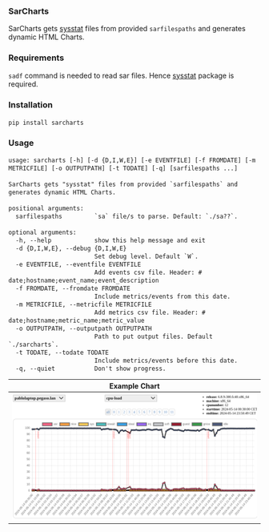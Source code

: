 ### SarCharts
SarCharts gets [sysstat](https://sysstat.github.io/) files from provided `sarfilespaths` and generates dynamic HTML Charts.

### Requirements
`sadf` command is needed to read sar files. Hence [sysstat](https://sysstat.github.io/) package is required.

### Installation
`pip install sarcharts`

### Usage
~~~
usage: sarcharts [-h] [-d {D,I,W,E}] [-e EVENTFILE] [-f FROMDATE] [-m METRICFILE] [-o OUTPUTPATH] [-t TODATE] [-q] [sarfilespaths ...]

SarCharts gets "sysstat" files from provided `sarfilespaths` and generates dynamic HTML Charts.

positional arguments:
  sarfilespaths         `sa` file/s to parse. Default: `./sa??`.

optional arguments:
  -h, --help            show this help message and exit
  -d {D,I,W,E}, --debug {D,I,W,E}
                        Set debug level. Default `W`.
  -e EVENTFILE, --eventfile EVENTFILE
                        Add events csv file. Header: # date;hostname;event_name;event_description
  -f FROMDATE, --fromdate FROMDATE
                        Include metrics/events from this date.
  -m METRICFILE, --metricfile METRICFILE
                        Add metrics csv file. Header: # date;hostname;metric_name;metric_value
  -o OUTPUTPATH, --outputpath OUTPUTPATH
                        Path to put output files. Default `./sarcharts`.
  -t TODATE, --todate TODATE
                        Include metrics/events before this date.
  -q, --quiet           Don't show progress.
~~~

| Example Chart |
| --- |
| ![](/doc/sarcharts.png) |

